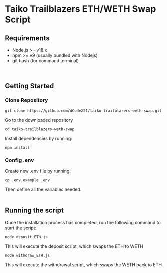 # Taiko Trailblazers ETH/WETH Swap Script

## Requirements

- Node.js >= v18.x
- npm >= v9 (usually bundled with Nodejs)
- git bash (for command terminal)
<br/>

## Getting Started

### Clone Repository

```
git clone https://github.com/dCodeX21/taiko-trailblazers-weth-swap.git
```

Go to the downloaded repository
```
cd taiko-trailblazers-weth-swap
```

Install dependencies by running:

```
npm install
```

### Config .env

Create new .env file by running:

```
cp .env.example .env
```

Then define all the variables needed.
<br/>
<br/>

## Running the script

Once the installation process has completed, run the following command to start the script:

```
node deposit_ETH.js
```

This will execute the deposit script, which swaps the ETH to WETH
<br/>

```
node withdraw_ETH.js
```

This will execute the withdrawal script, which swaps the WETH back to ETH
